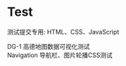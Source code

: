 # Test
测试提交专用: HTML、CSS、JavaScript

DG-1           高德地图数据可视化测试<br>
Navigation     导航栏、图片轮播CSS测试<br>
